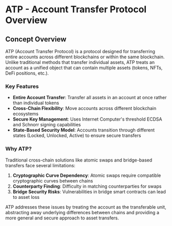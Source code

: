 # ATP - Account Transfer Protocol Overview

## Concept Overview

ATP (Account Transfer Protocol) is a protocol designed for transferring entire accounts across different blockchains or within the same blockchain. Unlike traditional methods that transfer individual assets, ATP treats an account as a unified object that can contain multiple assets (tokens, NFTs, DeFi positions, etc.).

### Key Features

- **Entire Account Transfer**: Transfer all assets in an account at once rather than individual tokens
- **Cross-Chain Flexibility**: Move accounts across different blockchain ecosystems
- **Secure Key Management**: Uses Internet Computer's threshold ECDSA and Schnorr signing capabilities
- **State-Based Security Model**: Accounts transition through different states (Locked, Unlocked, Active) to ensure secure transfers

### Why ATP?

Traditional cross-chain solutions like atomic swaps and bridge-based transfers face several limitations:

1. **Cryptographic Curve Dependency**: Atomic swaps require compatible cryptographic curves between chains
2. **Counterparty Finding**: Difficulty in matching counterparties for swaps
3. **Bridge Security Risks**: Vulnerabilities in bridge smart contracts can lead to asset loss

ATP addresses these issues by treating the account as the transferable unit, abstracting away underlying differences between chains and providing a more general and secure approach to asset transfers.
